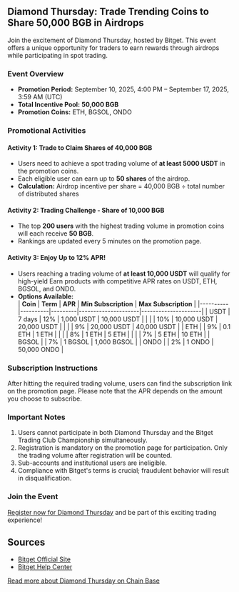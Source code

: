 ## Diamond Thursday: Trade Trending Coins to Share 50,000 BGB in Airdrops

Join the excitement of Diamond Thursday, hosted by Bitget. This event offers a unique opportunity for traders to earn rewards through airdrops while participating in spot trading.

### Event Overview

- **Promotion Period:** September 10, 2025, 4:00 PM – September 17, 2025, 3:59 AM (UTC)
- **Total Incentive Pool:** **50,000 BGB**
- **Promotion Coins:** ETH, BGSOL, ONDO

### Promotional Activities

#### Activity 1: Trade to Claim Shares of 40,000 BGB
- Users need to achieve a spot trading volume of **at least 5000 USDT** in the promotion coins.
- Each eligible user can earn up to **50 shares** of the airdrop.
- **Calculation:**
  Airdrop incentive per share = 40,000 BGB ÷ total number of distributed shares

#### Activity 2: Trading Challenge - Share of 10,000 BGB
- The top **200 users** with the highest trading volume in promotion coins will each receive **50 BGB**.
- Rankings are updated every 5 minutes on the promotion page.

#### Activity 3: Enjoy Up to 12% APR!
- Users reaching a trading volume of **at least 10,000 USDT** will qualify for high-yield Earn products with competitive APR rates on USDT, ETH, BGSOL, and ONDO.
- **Options Available:**  
  | **Coin** | **Term** | **APR** | **Min Subscription** | **Max Subscription** |
  |----------|----------|---------|---------------------|---------------------|
  | USDT     | 7 days   | 12%     | 1,000 USDT          | 10,000 USDT         |
  |          |          | 10%     | 10,000 USDT        | 20,000 USDT         |
  |          |          | 9%      | 20,000 USDT        | 40,000 USDT         |
  | ETH      |          | 9%      | 0.1 ETH            | 1 ETH               |
  |          |          | 8%      | 1 ETH              | 5 ETH               |
  |          |          | 7%      | 5 ETH              | 10 ETH              |
  | BGSOL    |          | 7%      | 1 BGSOL            | 1,000 BGSOL         |
  | ONDO     |          | 2%      | 1 ONDO             | 50,000 ONDO         |

### Subscription Instructions
After hitting the required trading volume, users can find the subscription link on the promotion page. Please note that the APR depends on the amount you choose to subscribe.

### Important Notes
1. Users cannot participate in both Diamond Thursday and the Bitget Trading Club Championship simultaneously.
2. Registration is mandatory on the promotion page for participation. Only the trading volume after registration will be counted.
3. Sub-accounts and institutional users are ineligible.
4. Compliance with Bitget's terms is crucial; fraudulent behavior will result in disqualification.

### Join the Event
[Register now for Diamond Thursday](https://www.bitget.com/events/diamond-thursday) and be part of this exciting trading experience!

## Sources
- [Bitget Official Site](https://www.bitget.com)
- [Bitget Help Center](https://www.bitget.com/support)

[Read more about Diamond Thursday on Chain Base](https://chain-base.xyz/diamond-thursday-trade-trending-coins-to-share-50000-bgb-in-airdrops)